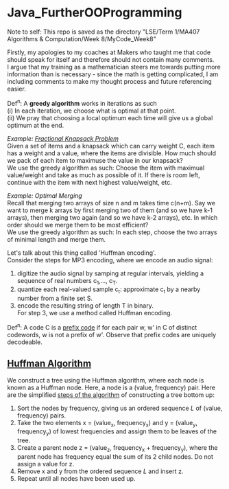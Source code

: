 # Java_FurtherOOProgramming

Note to self: This repo is saved as the directory "LSE/Term 1/MA407 Algorithms & Computation/Week 8/MyCode_Week8"  

Firstly, my apologies to my coaches at Makers who taught me that code should speak for itself and therefore should not contain many comments.  
I argue that my training as a mathematician steers me towards putting more information than is necessary - since the math is getting complicated, I am including comments to make my thought process and future referencing easier. 

Def<sup>n</sup>: A **greedy algorithm** works in iterations as such  
      (i) In each iteration, we choose what is optimal at that point.  
      (ii) We pray that choosing a local optimum each time will give us a global optimum at the end.  

*Example: [Fractional Knapsack Problem](https://en.wikipedia.org/wiki/Knapsack_problem)*  
Given a set of items and a knapsack which can carry weight C, each item has a weight and a value, where the items are divisible. How much should we pack of each item to maximuse the value in our knapsack?  
     We use the greedy algorithm as such: Choose the item with maximual value/weight and take as much as possible of it. If there is room left, continue with the item with next highest value/weight, etc.
     
*Example: Optimal Merging*  
Recall that merging two arrays of size n and m takes time c(n+m). Say we want to merge k arrays by first merging two of them (and so we have k-1 arrays), then merging two again (and so we have k-2 arrays), etc. In which order should we merge them to be most efficient?  
      We use the greedy algorithm as such: In each step, choose the two arrays of minimal length and merge them.

Let's talk about this thing called 'Huffman encoding'.  
Consider the steps for MP3 encoding, where we encode an audio signal:  
1. digitize the audio signal by samping at regular intervals, yielding a sequence of real numbers c<sub>1</sub>,..., c<sub>T</sub>.  
2. quantize each real-valued sample c<sub>t</sub>: approximate c<sub>t</sub> by a nearby number from a finite set S.  
3. encode the resulting string of length T in binary.  
For step 3, we use a method called Huffman encoding.  

Def<sup>n</sup>: A code C is a [prefix code](https://en.wikipedia.org/wiki/Prefix_code) if for each pair w, w' in C of distinct codewords, w is not a prefix of w'. Observe that prefix codes are uniquely decodeable.  

## [Huffman Algorithm](https://en.wikipedia.org/wiki/Huffman_coding)
We construct a tree using the Huffman algorithm, where each node is known as a Huffman node. Here, a node is a (value, frequency) pair.
Here are the simplified [steps of the algorithm](https://www.siggraph.org/education/materials/HyperGraph/video/mpeg/mpegfaq/huffman_tutorial.html) of constructing a tree bottom up: 
1. Sort the nodes by frequency, giving us an ordered sequence *L* of (value, frequency) pairs.  
2. Take the two elements x = (value<sub>x</sub>, frequency<sub>x</sub>) and y = (value<sub>y</sub>, frequency<sub>y</sub>) of lowest frequencies and assign them to be leaves of the tree.  
3. Create a parent node z = (value<sub>z</sub>, frequency<sub>x</sub> + frequency<sub>y</sub>), where the parent node has frequency equal the sum of its 2 child nodes. Do not assign a value for z.  
4. Remove x and y from the ordered sequence *L* and insert z.  
5. Repeat until all nodes have been used up.  